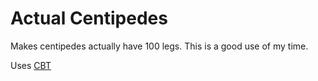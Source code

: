 # Actual Centipedes

Makes centipedes actually have 100 legs. This is a good use of my time.

Uses [CBT](https://github.com/gamma-delta/coq-build-toolkit)
